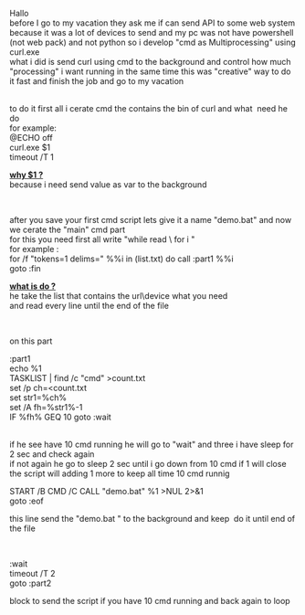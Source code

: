 <p>Hallo <br />before I go to my vacation they ask me if can send API to some web system because it was a lot of devices to send and my pc was not have powershell (not web pack) and not python so i develop "cmd as Multiprocessing" using curl.exe <br />what i did is send curl using cmd to the background and control how much "processing" i want running in the same time this was "creative" way to do it fast and finish the job and go to my vacation</p>
<p><br /> to do it first all i cerate cmd the contains the bin of curl and what&nbsp; need he do <br />for example:<br />@ECHO off<br />curl.exe $1<br />timeout /T 1</p>
<p><span style="text-decoration: underline;"><strong>why $1 ?</strong></span><br />because i need send value as var to the background</p>
<p>&nbsp;</p>
<p>after you save your first cmd script lets give it a name "demo.bat" and now we cerate the "main" cmd part<br />for this you need first all write "while read \ for i " <br />for example :<br />for /f "tokens=1 delims=" %%i in (list.txt) do call :part1 %%i<br />goto :fin</p>
<p><span style="text-decoration: underline;"><strong>what is do ?</strong></span><br />he take the list that contains the url\device what you need<br />and read every line until the end of the file</p>
<p>&nbsp;</p>
<p>on this part</p>
<p>:part1<br />echo %1<br />TASKLIST | find /c "cmd" &gt;count.txt<br />set /p ch=&lt;count.txt<br />set str1=%ch%<br />set /A fh=%str1%-1<br />IF %fh% GEQ 10 goto :wait<br /><br /></p>
<p>if he see have 10 cmd running he will go to "wait" and three i have sleep for 2 sec and check again<br />if not again he go to sleep 2 sec until i go down from 10 cmd if 1 will close the script will adding 1 more to keep all time 10 cmd runnig</p>
<p>START /B CMD /C CALL "demo.bat" %1 &gt;NUL 2&gt;&amp;1<br />goto :eof</p>
<p>this line send the "demo.bat " to the background and keep&nbsp; do it until end of the file</p>
<p>&nbsp;</p>
<p>:wait<br />timeout /T 2<br />goto :part2</p>
<p>block to send the script if you have 10 cmd running and back again to loop</p>
